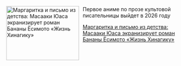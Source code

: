 <!--2025-04-17 11:45:27-->
<div class="yb">
  <div class="rss kino_kino"><a href="https://www.kino-teatr.ru/kino/news/y2025/4-17/37443/" title="Маргаритка и письмо из детства: Масааки Юаса экранизирует роман Бананы Ёсимото «Жизнь Хинагику»"><img src="https://www.kino-teatr.ru/news/3/4/37443/poster.jpg" width="196" height="147" align="left" hspace="5" style="margin: 0px 10px 0px 5px" alt="Маргаритка и письмо из детства: Масааки Юаса экранизирует роман Бананы Ёсимото «Жизнь Хинагику»"/></a>Первое аниме по прозе культовой писательницы выйдет в 2026 году <p class="titl"><a href="https://www.kino-teatr.ru/kino/news/y2025/4-17/37443/">Маргаритка и письмо из детства: Масааки Юаса экранизирует роман Бананы Ёсимото «Жизнь Хинагику»</a></p></div>
</div>
